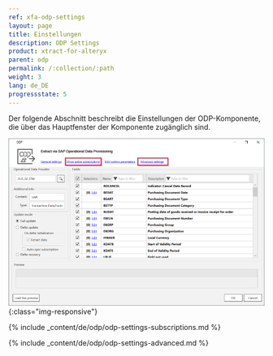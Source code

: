 ```yaml
---
ref: xfa-odp-settings
layout: page
title: Einstellungen
description: ODP Settings
product: xtract-for-alteryx
parent: odp
permalink: /:collection/:path
weight: 3
lang: de_DE
progressstate: 5
---
```


Der folgende Abschnitt beschreibt die Einstellungen der ODP-Komponente, die über das Hauptfenster der Komponente zugänglich sind.

![ODP Component](/img/content/odp/odp-settings.png){:class="img-responsive"}

{% include _content/de/odp/odp-settings-subscriptions.md %}

{% include _content/de/odp/odp-settings-advanced.md %}